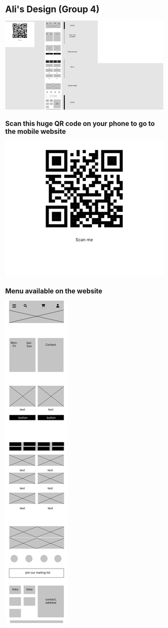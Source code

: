 # Ali's Design (Group 4)

![image1](./images/Untitled.jpg)

## Scan this huge QR code on your phone to go to the mobile website

![image2](./images/Frame%201.jpg)

## Menu available on the website
![image3](./images/X%20-%201.jpg)
